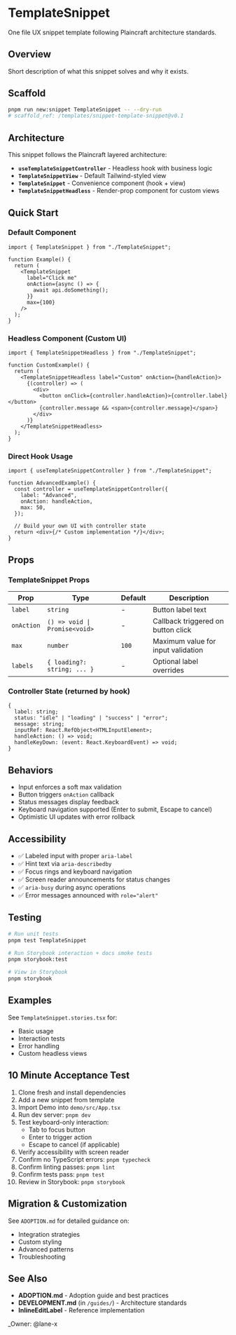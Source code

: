 # TemplateSnippet

One file UX snippet template following Plaincraft architecture standards.

## Overview

Short description of what this snippet solves and why it exists.

## Scaffold

```bash
pnpm run new:snippet TemplateSnippet -- --dry-run
# scaffold_ref: /templates/snippet-template-snippet@v0.1
```

## Architecture

This snippet follows the Plaincraft layered architecture:

- **`useTemplateSnippetController`** - Headless hook with business logic
- **`TemplateSnippetView`** - Default Tailwind-styled view
- **`TemplateSnippet`** - Convenience component (hook + view)
- **`TemplateSnippetHeadless`** - Render-prop component for custom views

## Quick Start

### Default Component

```tsx
import { TemplateSnippet } from "./TemplateSnippet";

function Example() {
  return (
    <TemplateSnippet
      label="Click me"
      onAction={async () => {
        await api.doSomething();
      }}
      max={100}
    />
  );
}
```

### Headless Component (Custom UI)

```tsx
import { TemplateSnippetHeadless } from "./TemplateSnippet";

function CustomExample() {
  return (
    <TemplateSnippetHeadless label="Custom" onAction={handleAction}>
      {(controller) => (
        <div>
          <button onClick={controller.handleAction}>{controller.label}</button>
          {controller.message && <span>{controller.message}</span>}
        </div>
      )}
    </TemplateSnippetHeadless>
  );
}
```

### Direct Hook Usage

```tsx
import { useTemplateSnippetController } from "./TemplateSnippet";

function AdvancedExample() {
  const controller = useTemplateSnippetController({
    label: "Advanced",
    onAction: handleAction,
    max: 50,
  });

  // Build your own UI with controller state
  return <div>{/* Custom implementation */}</div>;
}
```

## Props

### TemplateSnippet Props

| Prop       | Type                          | Default | Description                        |
| ---------- | ----------------------------- | ------- | ---------------------------------- |
| `label`    | `string`                      | -       | Button label text                  |
| `onAction` | `() => void \| Promise<void>` | -       | Callback triggered on button click |
| `max`      | `number`                      | `100`   | Maximum value for input validation |
| `labels`   | `{ loading?: string; ... }`   | -       | Optional label overrides           |

### Controller State (returned by hook)

```tsx
{
  label: string;
  status: "idle" | "loading" | "success" | "error";
  message: string;
  inputRef: React.RefObject<HTMLInputElement>;
  handleAction: () => void;
  handleKeyDown: (event: React.KeyboardEvent) => void;
}
```

## Behaviors

- Input enforces a soft max validation
- Button triggers `onAction` callback
- Status messages display feedback
- Keyboard navigation supported (Enter to submit, Escape to cancel)
- Optimistic UI updates with error rollback

## Accessibility

- ✅ Labeled input with proper `aria-label`
- ✅ Hint text via `aria-describedby`
- ✅ Focus rings and keyboard navigation
- ✅ Screen reader announcements for status changes
- ✅ `aria-busy` during async operations
- ✅ Error messages announced with `role="alert"`

## Testing

```bash
# Run unit tests
pnpm test TemplateSnippet

# Run Storybook interaction + docs smoke tests
pnpm storybook:test

# View in Storybook
pnpm storybook
```

## Examples

See `TemplateSnippet.stories.tsx` for:

- Basic usage
- Interaction tests
- Error handling
- Custom headless views

## 10 Minute Acceptance Test

1. Clone fresh and install dependencies
2. Add a new snippet from template
3. Import Demo into `demo/src/App.tsx`
4. Run dev server: `pnpm dev`
5. Test keyboard-only interaction:
   - Tab to focus button
   - Enter to trigger action
   - Escape to cancel (if applicable)
6. Verify accessibility with screen reader
7. Confirm no TypeScript errors: `pnpm typecheck`
8. Confirm linting passes: `pnpm lint`
9. Confirm tests pass: `pnpm test`
10. Review in Storybook: `pnpm storybook`

## Migration & Customization

See `ADOPTION.md` for detailed guidance on:

- Integration strategies
- Custom styling
- Advanced patterns
- Troubleshooting

## See Also

- **ADOPTION.md** - Adoption guide and best practices
- **DEVELOPMENT.md** (in `/guides/`) - Architecture standards
- **InlineEditLabel** - Reference implementation

\_Owner: @lane-x
